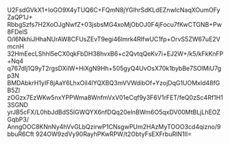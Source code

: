 U2FsdGVkX1+IoGO9X4yTUQ6C+FQmN8jYGlhrSdKLdEZnwlcNaqXOumOFyZaQP1J+
RbbgSzfs7H2XoOJgNwfZ+03jsbsMG4xoMjObOJ0F4jFocu7fKwCTGNB+Pw8FDelS
O/l6NkhiJHhaNUrAW8CFUsZEvT9egi46lmrk4RlfwUC1fp+OrvS5ZW67uE2VmcnH
32HmEecLShhl5eCX0qkFbDH38hvxB6+c2QvtqQeKv7i+EJ2W+/k5/kFkKnFP+Nq4
q767dlj1Q9yT2rgsDXilW+HiXgN9Hh+505gyQ4UvOsX70k1bybBe7SOlMiU7gp3N
BMDAbkrH1yIF8jAaY6LhxOiI4lYQXBQ3mVVWdibOf+YzojDqG1UOMxld48fGB5Zl
zOGzx7EzWKw5nxYPPWma8WnfmVxV01eCqf9y3F6V1rFET/feQ0zSc4Rf1H13SGND
yrJB5cFX/L0hbJdBdS5IGWQYX6nfDQq20elnBWm6O5qxDV00MtBLjLhEOZGqbP3/
AnngOOC8KNnNy4hVvGLbQzirwP1CNsgwPUm2HAzMyTOOO3cd4qizno/9bbuR6Cft
924OW9zdVy90RayhPKwRPW/t2ObtyFsEXFrbuRlN1II=
